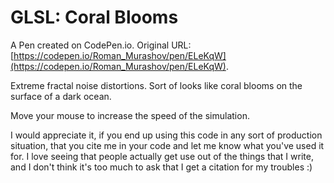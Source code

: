 # GLSL: Coral Blooms

A Pen created on CodePen.io. Original URL: [https://codepen.io/Roman_Murashov/pen/ELeKqW](https://codepen.io/Roman_Murashov/pen/ELeKqW).

Extreme fractal noise distortions. Sort of looks like coral blooms on the surface of a dark ocean.

Move your mouse to increase the speed of the simulation.

I would appreciate it, if you end up using this code in any sort of production situation, that you cite me in your code and let me know what you've used it for. I love seeing that people actually get use out of the things that I write, and I don't think it's too much to ask that I get a citation for my troubles :)